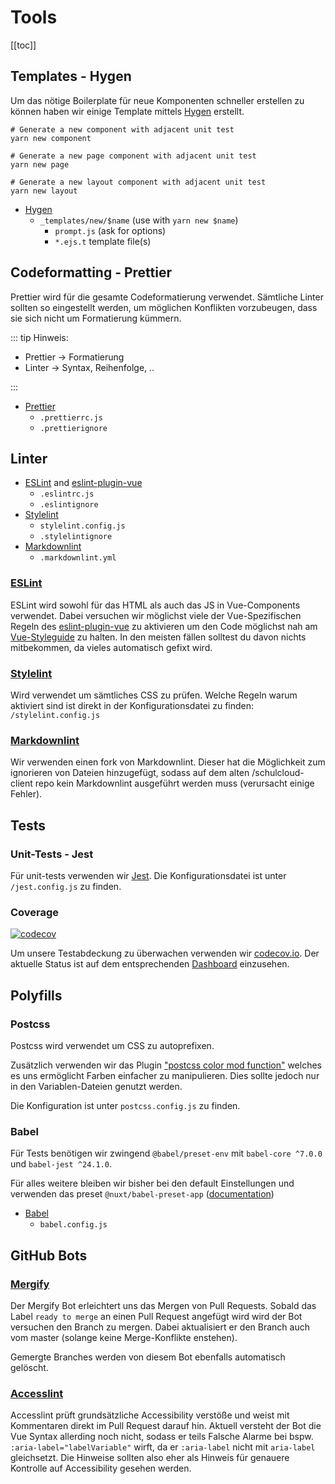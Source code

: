 # Tools

[[toc]]

## Templates - Hygen

Um das nötige Boilerplate für neue Komponenten schneller erstellen zu können haben wir einige Template mittels [Hygen](http://www.hygen.io/) erstellt.

```bash{2,5,8}
# Generate a new component with adjacent unit test
yarn new component

# Generate a new page component with adjacent unit test
yarn new page

# Generate a new layout component with adjacent unit test
yarn new layout
```

- [Hygen](http://www.hygen.io/)
  - `_templates/new/$name` (use with `yarn new $name`)
    - `prompt.js` (ask for options)
    - `*.ejs.t` template file(s)

## Codeformatting - Prettier

Prettier wird für die gesamte Codeformatierung verwendet. Sämtliche Linter sollten so eingestellt werden, um möglichen Konflikten vorzubeugen, dass sie sich nicht um Formatierung kümmern.

::: tip Hinweis:

- Prettier → Formatierung
- Linter → Syntax, Reihenfolge, ..

:::

- [Prettier](https://prettier.io/docs/en/configuration.html)
  - `.prettierrc.js`
  - `.prettierignore`

## Linter

- [ESLint](https://eslint.org/docs/user-guide/configuring) and [eslint-plugin-vue](https://eslint.vuejs.org/rules/)
  - `.eslintrc.js`
  - `.eslintignore`
- [Stylelint](https://stylelint.io/user-guide/configuration/)
  - `stylelint.config.js`
  - `.stylelintignore`
- [Markdownlint](https://github.com/igorshubovych/markdownlint-cli)
  - `.markdownlint.yml`

### [ESLint](https://eslint.org/docs/user-guide/configuring)

ESLint wird sowohl für das HTML als auch das JS in Vue-Components verwendet. Dabei versuchen wir möglichst viele der Vue-Spezifischen Regeln des [eslint-plugin-vue](https://eslint.vuejs.org/rules/) zu aktivieren um den Code möglichst nah am [Vue-Styleguide](https://vuejs.org/v2/style-guide/) zu halten. In den meisten fällen solltest du davon nichts mitbekommen, da vieles automatisch gefixt wird.

### [Stylelint](https://stylelint.io/user-guide/configuration/)

Wird verwendet um sämtliches CSS zu prüfen. Welche Regeln warum aktiviert sind ist direkt in der Konfigurationsdatei zu finden: `/stylelint.config.js`

### [Markdownlint](https://github.com/igorshubovych/markdownlint-cli)

Wir verwenden einen fork von Markdownlint. Dieser hat die Möglichkeit zum ignorieren von Dateien hinzugefügt, sodass auf dem alten /schulcloud-client repo kein Markdownlint ausgeführt werden muss (verursacht einige Fehler).

## Tests

### Unit-Tests - Jest

Für unit-tests verwenden wir [Jest](https://jestjs.io/). Die Konfigurationsdatei ist unter `/jest.config.js` zu finden.

### Coverage

[![codecov](https://codecov.io/gh/schul-cloud/nuxt-client/branch/master/graph/badge.svg)](https://codecov.io/gh/schul-cloud/nuxt-client)

Um unsere Testabdeckung zu überwachen verwenden wir [codecov.io](https://codecov.io). Der aktuelle Status ist auf dem entsprechenden [Dashboard](https://codecov.io/gh/schul-cloud/nuxt-client/) einzusehen.

## Polyfills

### Postcss

Postcss wird verwendet um CSS zu autoprefixen.

Zusätzlich verwenden wir das Plugin ["postcss color mod function"](https://github.com/jonathantneal/postcss-color-mod-function) welches es uns ermöglicht Farben einfacher zu manipulieren. Dies sollte jedoch nur in den Variablen-Dateien genutzt werden.

Die Konfiguration ist unter `postcss.config.js` zu finden.

### Babel

Für Tests benötigen wir zwingend `@babel/preset-env` mit `babel-core ^7.0.0` und `babel-jest ^24.1.0`.

Für alles weitere bleiben wir bisher bei den default Einstellungen und verwenden das preset `@nuxt/babel-preset-app` ([documentation](https://nuxtjs.org/api/configuration-build/#babel))

- [Babel](https://github.com/igorshubovych/markdownlint-cli)
  - `babel.config.js`

## GitHub Bots

### [Mergify](https://mergify.io)

Der Mergify Bot erleichtert uns das Mergen von Pull Requests. Sobald das Label `ready to merge` an einen Pull Request angefügt wird wird der Bot versuchen den Branch zu mergen. Dabei aktualisiert er den Branch auch vom master (solange keine Merge-Konflikte enstehen).

Gemergte Branches werden von diesem Bot ebenfalls automatisch gelöscht.

### [Accesslint](https://www.accesslint.com/)

Accesslint prüft grundsätzliche Accessibility verstöße und weist mit Kommentaren direkt im Pull Request darauf hin. Aktuell versteht der Bot die Vue Syntax allerding noch nicht, sodass er teils Falsche Alarme bei bspw. `:aria-label="labelVariable"` wirft, da er `:aria-label` nicht mit `aria-label` gleichsetzt. Die Hinweise sollten also eher als Hinweis für genauere Kontrolle auf Accessibility gesehen werden.
